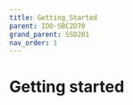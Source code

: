 ```yaml
---
title: Getting_Started
parent: IDO-SBC2D70
grand_parent: SSD201
nav_order: 1
---
```


# Getting started
